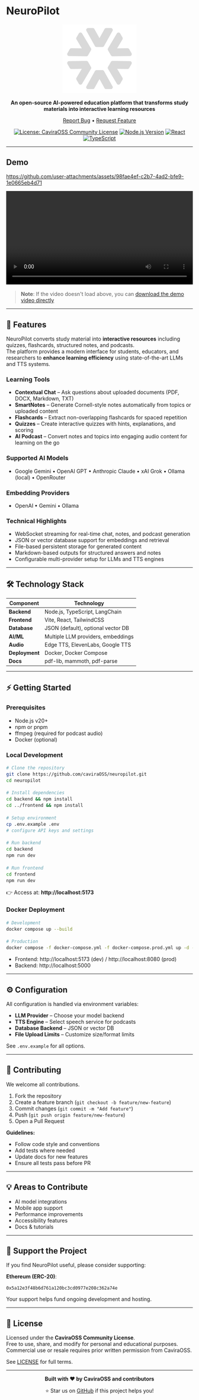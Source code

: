 # NeuroPilot

<div align="center">
  
<img src="assets/logo.png" alt="NeuroPilot Logo" width="200"/>

**An open-source AI-powered education platform that transforms study materials into interactive learning resources**

[Report Bug](https://github.com/caviraOSS/neuropilot/issues) • [Request Feature](https://github.com/caviraOSS/neuropilot/issues)

</div>

<p align="center">
  <a href="LICENSE"><img src="https://img.shields.io/badge/License-CaviraOSS%20Community%20License-blueviolet.svg" alt="License: CaviraOSS Community License"></a>
  <a href="https://nodejs.org/"><img src="https://img.shields.io/badge/node-%3E%3D20.0.0-brightgreen.svg" alt="Node.js Version"></a>
  <a href="https://reactjs.org/"><img src="https://img.shields.io/badge/React-18+-blue.svg" alt="React"></a>
  <a href="https://www.typescriptlang.org/"><img src="https://img.shields.io/badge/TypeScript-5.0+-blue.svg" alt="TypeScript"></a>
</p>

---


## Demo


https://github.com/user-attachments/assets/98fae4ef-c2b7-4ad2-bfe9-1e0665eb4d71


<video width="100%" controls>
  <source src=".github/demo.mp4" type="video/mp4">
  Your browser does not support the video tag.
</video>

> **Note**: If the video doesn't load above, you can [download the demo video directly](.github/demo.mp4)

---

## 🚀 Features

NeuroPilot converts study material into **interactive resources** including quizzes, flashcards, structured notes, and podcasts.  
The platform provides a modern interface for students, educators, and researchers to **enhance learning efficiency** using state-of-the-art LLMs and TTS systems.

### Learning Tools

- **Contextual Chat** – Ask questions about uploaded documents (PDF, DOCX, Markdown, TXT)
- **SmartNotes** – Generate Cornell-style notes automatically from topics or uploaded content
- **Flashcards** – Extract non-overlapping flashcards for spaced repetition
- **Quizzes** – Create interactive quizzes with hints, explanations, and scoring
- **AI Podcast** – Convert notes and topics into engaging audio content for learning on the go

### Supported AI Models

- Google Gemini • OpenAI GPT • Anthropic Claude • xAI Grok • Ollama (local) • OpenRouter

### Embedding Providers

- OpenAI • Gemini • Ollama

### Technical Highlights

- WebSocket streaming for real-time chat, notes, and podcast generation
- JSON or vector database support for embeddings and retrieval
- File-based persistent storage for generated content
- Markdown-based outputs for structured answers and notes
- Configurable multi-provider setup for LLMs and TTS engines

---

## 🛠️ Technology Stack

| Component      | Technology                         |
| -------------- | ---------------------------------- |
| **Backend**    | Node.js, TypeScript, LangChain     |
| **Frontend**   | Vite, React, TailwindCSS           |
| **Database**   | JSON (default), optional vector DB |
| **AI/ML**      | Multiple LLM providers, embeddings |
| **Audio**      | Edge TTS, ElevenLabs, Google TTS   |
| **Deployment** | Docker, Docker Compose             |
| **Docs**       | pdf-lib, mammoth, pdf-parse        |

---

## ⚡ Getting Started

### Prerequisites

- Node.js v20+
- npm or pnpm
- ffmpeg (required for podcast audio)
- Docker (optional)

### Local Development

```bash
# Clone the repository
git clone https://github.com/caviraOSS/neuropilot.git
cd neuropilot

# Install dependencies
cd backend && npm install
cd ../frontend && npm install

# Setup environment
cp .env.example .env
# configure API keys and settings

# Run backend
cd backend
npm run dev

# Run frontend
cd frontend
npm run dev
```

👉 Access at: **http://localhost:5173**

### Docker Deployment

```bash
# Development
docker compose up --build

# Production
docker compose -f docker-compose.yml -f docker-compose.prod.yml up -d --build
```

- Frontend: http://localhost:5173 (dev) / http://localhost:8080 (prod)
- Backend: http://localhost:5000

---

## ⚙️ Configuration

All configuration is handled via environment variables:

- **LLM Provider** – Choose your model backend
- **TTS Engine** – Select speech service for podcasts
- **Database Backend** – JSON or vector DB
- **File Upload Limits** – Customize size/format limits

See `.env.example` for all options.

---

## 🤝 Contributing

We welcome all contributions.

1. Fork the repository
2. Create a feature branch (`git checkout -b feature/new-feature`)
3. Commit changes (`git commit -m "Add feature"`)
4. Push (`git push origin feature/new-feature`)
5. Open a Pull Request

**Guidelines:**

- Follow code style and conventions
- Add tests where needed
- Update docs for new features
- Ensure all tests pass before PR

---

## 💡 Areas to Contribute

- AI model integrations
- Mobile app support
- Performance improvements
- Accessibility features
- Docs & tutorials

---

## 💖 Support the Project

If you find NeuroPilot useful, please consider supporting:

**Ethereum (ERC-20)**:

```
0x5a12e3f48b6d761a120bc3cd0977e208c362a74e
```

Your support helps fund ongoing development and hosting.

---

## 📜 License

Licensed under the **CaviraOSS Community License**.  
Free to use, share, and modify for personal and educational purposes.  
Commercial use or resale requires prior written permission from CaviraOSS.  

See [LICENSE](LICENSE.md) for full terms.

---

<div align="center">

**Built with ❤️ by CaviraOSS and contributors**

⭐ Star us on [GitHub](https://github.com/CaviraOSS/neuropilot) if this project helps you!

</div>
